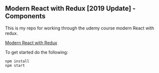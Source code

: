 ## Modern React with Redux [2019 Update] - Components
This is my repo for working through the udemy course modern React with redux.

[Modern React with Redux](https://www.udemy.com/course/react-redux/)

To get started do the following:

```
npm install
npm start
```
